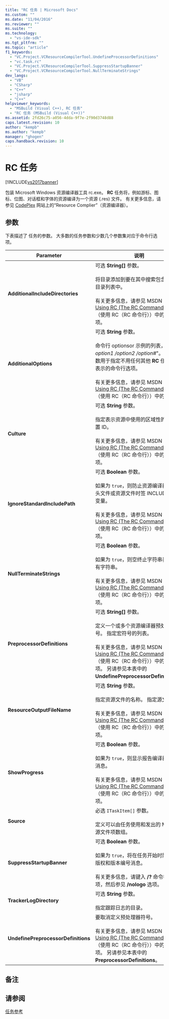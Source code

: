 ```yaml
---
title: "RC 任务 | Microsoft Docs"
ms.custom: ""
ms.date: "11/04/2016"
ms.reviewer: ""
ms.suite: ""
ms.technology: 
  - "vs-ide-sdk"
ms.tgt_pltfrm: ""
ms.topic: "article"
f1_keywords: 
  - "VC.Project.VCResourceCompilerTool.UndefineProcessorDefinitions"
  - "vc.task.rc"
  - "VC.Project.VCResourceCompilerTool.SuppressStartupBanner"
  - "VC.Project.VCResourceCompilerTool.NullTerminateStrings"
dev_langs: 
  - "VB"
  - "CSharp"
  - "C++"
  - "jsharp"
  - "C++"
helpviewer_keywords: 
  - "MSBuild (Visual C++), RC 任务"
  - "RC 任务 (MSBuild (Visual C++))"
ms.assetid: 2fd26c75-a056-4dda-9f7e-2f90d3748d88
caps.latest.revision: 10
author: "kempb"
ms.author: "kempb"
manager: "ghogen"
caps.handback.revision: 10
---
```

# RC 任务
[!INCLUDE[vs2017banner](../code-quality/includes/vs2017banner.md)]

包装 Microsoft Windows 资源编译器工具 rc.exe。  **RC** 任务将，例如游标、图标、位图、对话框和字体的资源编译为一个资源 \(.res\) 文件。  有关更多信息，请参见 [CodePlex](http://go.microsoft.com/fwlink/?LinkId=737) 网站上的“Resource Complier”（资源编译器）。  
  
## 参数  
 下表描述了  任务的参数。  大多数的任务参数和少数几个参数集对应于命令行选项。  
  
|Parameter|说明|  
|---------------|--------|  
|**AdditionalIncludeDirectories**|可选 **String\[\]** 参数。<br /><br /> 将目录添加到要在其中搜索包含文件的目录列表中。<br /><br /> 有关更多信息，请参见 MSDN 网站上 [Using RC \(The RC Command Line\)](http://go.microsoft.com/fwlink/?LinkId=155730)（使用 RC（RC 命令行））中的 **\/I** 选项。|  
|**AdditionalOptions**|可选 **String** 参数。<br /><br /> 命令行 optionsor 示例的列表，**"** *\/ option1 \/option2 \/option\#*"。  将此参数用于指定不用任何其他 **RC** 任务参数表示的命令行选项。<br /><br /> 有关更多信息，请参见 MSDN 网站上 [Using RC \(The RC Command Line\)](http://go.microsoft.com/fwlink/?LinkId=155730)（使用 RC（RC 命令行））中的选项.|  
|**Culture**|可选 **String** 参数。<br /><br /> 指定表示资源中使用的区域性的区域设置 ID。<br /><br /> 有关更多信息，请参见 MSDN 网站上 [Using RC \(The RC Command Line\)](http://go.microsoft.com/fwlink/?LinkId=155730)（使用 RC（RC 命令行））中的 **\/l** 选项。|  
|**IgnoreStandardIncludePath**|可选 **Boolean** 参数。<br /><br /> 如果为 `true`，则防止资源编译器搜索的头文件或资源文件时签 INCLUDE 环境变量。<br /><br /> 有关更多信息，请参见 MSDN 网站上 [Using RC \(The RC Command Line\)](http://go.microsoft.com/fwlink/?LinkId=155730)（使用 RC（RC 命令行））中的 **\/x** 选项。|  
|**NullTerminateStrings**|可选 **Boolean** 参数。<br /><br /> 如果为 `true`，则空终止字符串表中的所有字符串。<br /><br /> 有关更多信息，请参见 MSDN 网站上 [Using RC \(The RC Command Line\)](http://go.microsoft.com/fwlink/?LinkId=155730)（使用 RC（RC 命令行））中的 **\/n** 选项。|  
|**PreprocessorDefinitions**|可选 **String\[\]** 参数。<br /><br /> 定义一个或多个资源编译器预处理器符号。  指定宏符号的列表。<br /><br /> 有关更多信息，请参见 MSDN 网站上 [Using RC \(The RC Command Line\)](http://go.microsoft.com/fwlink/?LinkId=155730)（使用 RC（RC 命令行））中的 **\/d** 选项。  另请参见本表中的 **UndefinePreprocessorDefinitions**。|  
|**ResourceOutputFileName**|可选 **String** 参数。<br /><br /> 指定资源文件的名称。  指定源文件名。<br /><br /> 有关更多信息，请参见 MSDN 网站上 [Using RC \(The RC Command Line\)](http://go.microsoft.com/fwlink/?LinkId=155730)（使用 RC（RC 命令行））中的 **\/fo** 选项。|  
|**ShowProgress**|可选 **Boolean** 参数。<br /><br /> 如果为 `true`，则显示报告编译器进度的消息。<br /><br /> 有关更多信息，请参见 MSDN 网站上 [Using RC \(The RC Command Line\)](http://go.microsoft.com/fwlink/?LinkId=155730)（使用 RC（RC 命令行））中的 **\/v** 选项。|  
|**Source**|必选 `ITaskItem[]` 参数。<br /><br /> 定义可以由任务使用和发出的 MSBuild 源文件项数组。|  
|**SuppressStartupBanner**|可选 **Boolean** 参数。<br /><br /> 如果为 `true`，将在任务开始时防止显示版权和版本编号消息。<br /><br /> 有关更多信息，请键入 **\/?** 命令行选项，然后参见 **\/nologo** 选项。|  
|**TrackerLogDirectory**|可选 **String** 参数。<br /><br /> 指定跟踪日志的目录。|  
|**UndefinePreprocessorDefinitions**|要取消定义预处理器符号。<br /><br /> 有关更多信息，请参见 MSDN 网站上 [Using RC \(The RC Command Line\)](http://go.microsoft.com/fwlink/?LinkId=155730)（使用 RC（RC 命令行））中的 **\/u** 选项。  另请参见本表中的 **PreprocessorDefinitions**。|  
  
## 备注  
  
## 请参阅  
 [任务参考](../msbuild/msbuild-task-reference.md)